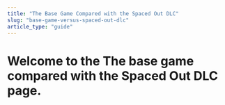```yaml
---
title: "The Base Game Compared with the Spaced Out DLC"
slug: "base-game-versus-spaced-out-dlc"
article_type: "guide"
---
```


# Welcome to the The base game compared with the Spaced Out DLC page.

